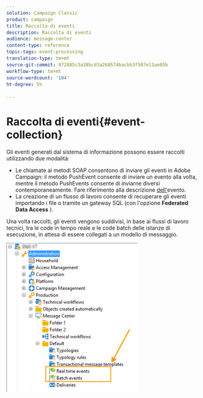 ```yaml
---
solution: Campaign Classic
product: campaign
title: Raccolta di eventi
description: Raccolta di eventi
audience: message-center
content-type: reference
topic-tags: event-processing
translation-type: tm+mt
source-git-commit: 972885c3a38bcd3a260574bacbb3f507e11ae05b
workflow-type: tm+mt
source-wordcount: '104'
ht-degree: 5%

---
```



# Raccolta di eventi{#event-collection}

Gli eventi generati dal sistema di informazione possono essere raccolti utilizzando due modalità:

* Le chiamate ai metodi SOAP consentono di inviare gli eventi in  Adobe Campaign: il metodo PushEvent consente di inviare un evento alla volta, mentre il metodo PushEvents consente di inviarne diversi contemporaneamente. Fare riferimento alla descrizione [dell&#39;](../../message-center/using/event-description.md)evento.
* La creazione di un flusso di lavoro consente di recuperare gli eventi importando i file o tramite un gateway SQL (con l&#39;opzione **Federated Data Access** ).

Una volta raccolti, gli eventi vengono suddivisi, in base ai flussi di lavoro tecnici, tra le code in tempo reale e le code batch delle istanze di esecuzione, in attesa di essere collegati a un modello di messaggio.

![](assets/messagecenter_events_queues_001.png)
